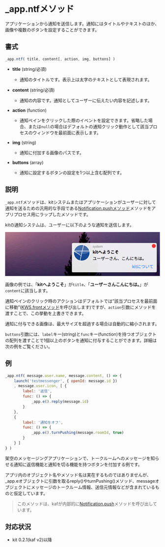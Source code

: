 # _app.ntfメソッド

アプリケーションから通知を送信します。通知にはタイトルやテキストのほか、画像や複数のボタンを設定することができます。

## 書式

```javascript
_app.ntf( title, content[, action, img, buttons] )
```

- **title** (string/必須)
  - 通知のタイトルです。表示上は太字のテキストとして表現されます。

- **content** (string/必須)
  - 通知の内容です。通知としてユーザーに伝えたい内容を記述します。

- **action** (function)
  - 通知ペインをクリックした際のイベントを設定できます。省略した場合、または`null`の場合はデフォルトの通知クリック動作として該当プロセスのウィンドウを最前面に表示します。

- **img** (string)
  - 通知に付加する画像のパスです。

- **buttons** (array)
  - 通知に設定するボタンの設定を1つ以上含む配列です。

## 説明

`_app.ntf`メソッドは、kitシステムまたはアプリケーションがユーザーに対して通知を送るための汎用的な手段である[Notification.pushメソッド](/Notification.push)メソッドをアプリプロセス用にラップしたメソッドです。

kitの通知システムは、ユーザーに以下のような通知を送信します。

![通知](images/ntf.png)

画像の例では、「**kitへようこそ**」が`title`、「**ユーザーさんこんにちは。**」が`content`に該当します。

通知ペインのクリック時のアクションはデフォルトでは”該当プロセスを最前面に移動”([KWS.frontメソッド](/KWS.front)を呼び出します)ですが、`action`引数にメソッドを渡すことで、この挙動を上書きできます。

通知に付与できる画像は、最大サイズを超過する場合は自動的に縮小されます。

`buttons`引数には、`label`キー(string)と`func`キー(function)を持つオブジェクトの配列を渡すことで1個以上のボタンを通知に付与することができます。詳細は次の例をご覧ください。

## 例

```javascript
_app.ntf( message.user.name, message.content, () => {
    launch('testmessenger', { openId: message.id })
    , message.user.icon, [ {
        label: '返信',
        func: () => {
            _app.e().reply(message.id)
        }
    },
    {
        label: '通知をオフ',
        func: () => {
            _app.e().turnPushing(message.roomId, true)
        }
    } ]
} )
```

架空のメッセージングアプリケーションで、トークルームへのメッセージを知らせる通知に返信機能と通知を切る機能を持つボタンを付加する例です。

アプリ内のオブジェクト名やメソッド名は実在するものではありませんが、_app.eオブジェクトに引数を取るreply()やturnPushing()メソッド、messageオブジェクトにメッセージのトークルーム情報、送信元情報などが含まれているものと仮定しています。

> このメソッドは、kafが内部的に[Notification.push](/Notification.push)メソッドを呼び出しています。

## 対応状況
- kit 0.2.1(kaf v2)以降
